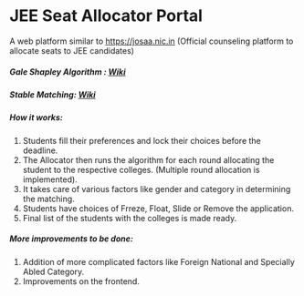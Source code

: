 # JEE Seat Allocator Portal <br />

A web platform similar to https://josaa.nic.in (Official counseling platform to allocate seats to JEE candidates)

##### Gale Shapley Algorithm : [Wiki](https://en.wikipedia.org/wiki/Gale%E2%80%93Shapley_algorithm)<br />
##### Stable Matching: [Wiki](https://en.wikipedia.org/wiki/Stable_marriage_problem)<br />
##### How it works:<br />
1. Students fill their preferences and lock their choices before the deadline.<br />
2. The Allocator then runs the algorithm for each round allocating the student to the respective colleges. (Multiple round allocation is implemented).
3. It takes care of various factors like gender and category in determining the matching.
4. Students have choices of Frreze, Float, Slide or Remove the application.
5. Final list of the students with the colleges is made ready.

##### More improvements to be done: <br />
1. Addition of more complicated factors like Foreign National and Specially Abled Category.
2. Improvements on the frontend.


